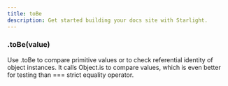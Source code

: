 ```yaml
---
title: toBe
description: Get started building your docs site with Starlight.
---
```


### .toBe(value)
Use .toBe to compare primitive values or to check referential identity of object instances. It calls Object.is to compare values, which is even better for testing than === strict equality operator.
